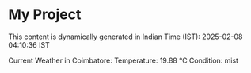 # My Project

This content is dynamically generated in Indian Time (IST): 2025-02-08 04:10:36 IST


Current Weather in Coimbatore:
Temperature: 19.88 °C
Condition: mist
